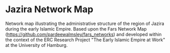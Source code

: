 # Jazira Network Map 

Network map illustrating the administrative structure of the region of Jazira during the early Islamic Empire. Based upon the Fars Network Map (https://github.com/pardeewalmsley/fars_networks) and developed within the context of the ERC Research Project "The Early Islamic Empire at Work" at the University of Hamburg. 
